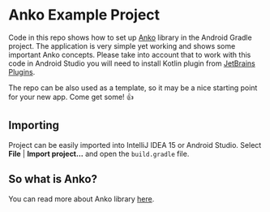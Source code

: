 Anko Example Project
===========

Code in this repo shows how to set up [Anko](https://github.com/JetBrains/anko) library in the Android Gradle project. The application is very simple yet working and shows some important Anko concepts. Please take into account that to work with this code in Android Studio you will need to install Kotlin plugin from [JetBrains Plugins](https://plugins.jetbrains.com/plugin/6954?pr=androidstudio).

The repo can be also used as a template, so it may be a nice starting point for your new app. Come get some! :thumbsup:

## Importing

Project can be easily imported into IntelliJ IDEA 15 or Android Studio.
Select **File** | **Import project…** and open the ``build.gradle`` file.

## So what is Anko?

You can read more about Anko library [here](https://github.com/JetBrains/anko).
